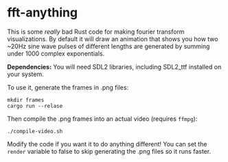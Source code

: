 # fft-anything

This is some _really_ bad Rust code for making fourier transform visualizations.
By default it will draw an animation that shows you how two ~20Hz sine wave
pulses of different lengths are generated by summing under 1000 complex
exponentials.

**Dependencies:** You will need SDL2 libraries, including SDL2_ttf installed on your system.

To use it, generate the frames in .png files:

```
mkdir frames
cargo run --relase
```

Then compile the .png frames into an actual video (requires `ffmpg`):

```
./compile-video.sh
```

Modify the code if you want it to do anything different! You can set the
`render` variable to false to skip generating the .png files so it runs faster.
